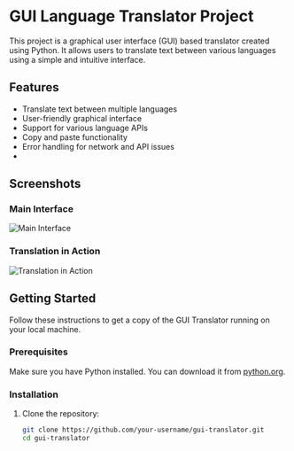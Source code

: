 # GUI Language Translator Project

This project is a graphical user interface (GUI) based translator created using Python. It allows users to translate text between various languages using a simple and intuitive interface.

## Features

- Translate text between multiple languages
- User-friendly graphical interface
- Support for various language APIs
- Copy and paste functionality
- Error handling for network and API issues
- 
## Screenshots

### Main Interface

![Main Interface](https://github.com/user-attachments/assets/88a6dc42-d034-40f9-af3f-7af3f9fba648)


### Translation in Action

![Translation in Action](https://github.com/user-attachments/assets/a73fc90f-8d07-4295-bf54-64af0ca329ae)


## Getting Started

Follow these instructions to get a copy of the GUI Translator running on your local machine.

### Prerequisites

Make sure you have Python installed. You can download it from [python.org](https://www.python.org/).

### Installation

1. Clone the repository:
   ```sh
   git clone https://github.com/your-username/gui-translator.git
   cd gui-translator
